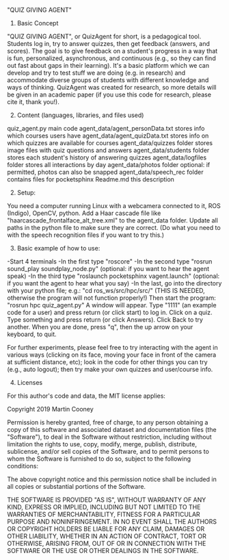 
"QUIZ GIVING AGENT"

1) Basic Concept

"QUIZ GIVING AGENT", or QuizAgent for short, is a pedagogical tool.
Students log in, try to answer quizzes, then get feedback (answers, and scores).
The goal is to give feedback on a student's progress in a way that is fun, personalized, asynchronous, and continuous (e.g., so they can find out fast about gaps in their learning).
It's a basic platform which we can develop and try to test stuff we are doing (e.g. in research) and accommodate diverse groups of students with different knowledge and ways of thinking.
QuizAgent was created for research, so more details will be given in an academic paper (if you use this code for research, please cite it, thank you!).

2) Content (languages, libraries, and files used) 

quiz_agent.py                     main code
agent_data/agent_personData.txt   stores info which courses users have
agent_data/agent_quizData.txt     stores info on which quizzes are available for courses
agent_data/quizzes folder         stores image files with quiz questions and answers
agent_data/students folder        stores each student's history of answering quizzes
agent_data/logfiles folder        stores all interactions by day
agent_data/photos folder          optional: if permitted, photos can also be snapped
agent_data/speech_rec folder      contains files for pocketsphinx
Readme.md                         this description

2) Setup:

You need a computer running Linux with a webcamera connected to it, ROS (Indigo), OpenCV, python.
Add a Haar cascade file like "haarcascade_frontalface_alt_tree.xml" to the agent_data folder.
Update all paths in the python file to make sure they are correct.
(Do what you need to with the speech recognition files if you want to try this.)

3) Basic example of how to use:

-Start 4 terminals
-In the first type "roscore"
-In the second type "rosrun sound_play soundplay_node.py" (optional: if you want to hear the agent speak)
-In the third type "roslaunch pocketsphinx vagent.launch" (optional: if you want the agent to hear what you say)
-In the last, go into the directory with your python file; e.g.: "cd ros_ws/src/hpc/src/" (THIS IS NEEDED, otherwise the program will not function properly!)
Then start the program: "rosrun hpc quiz_agent.py"
A window will appear.
Type "1111" (an example code for a user) and press return (or click start) to log in.
Click on a quiz.
Type something and press return (or click Answers).
Click Back to try another.
When you are done, press "q", then the up arrow on your keyboard, to quit.

For further experiments, please feel free to try interacting with the agent in various ways (clicking on its face, moving your face in front of the camera at sufficient distance, etc); look in the code for other things you can try (e.g., auto logout); then try make your own quizzes and user/course info.

4) Licenses

For this author's code and data, the MIT license applies:

Copyright 2019 Martin Cooney 

Permission is hereby granted, free of charge, to any person obtaining a copy of this software and associated dataset and documentation files (the "Software"), to deal in the Software without restriction, including without limitation the rights to use, copy, modify, merge, publish, distribute, sublicense, and/or sell copies of the Software, and to permit persons to whom the Software is furnished to do so, subject to the following conditions:

The above copyright notice and this permission notice shall be included in all copies or substantial portions of the Software.

THE SOFTWARE IS PROVIDED "AS IS", WITHOUT WARRANTY OF ANY KIND, EXPRESS OR IMPLIED, INCLUDING BUT NOT LIMITED TO THE WARRANTIES OF MERCHANTABILITY, FITNESS FOR A PARTICULAR PURPOSE AND NONINFRINGEMENT. IN NO EVENT SHALL THE AUTHORS OR COPYRIGHT HOLDERS BE LIABLE FOR ANY CLAIM, DAMAGES OR OTHER LIABILITY, WHETHER IN AN ACTION OF CONTRACT, TORT OR OTHERWISE, ARISING FROM, OUT OF OR IN CONNECTION WITH THE SOFTWARE OR THE USE OR OTHER DEALINGS IN THE SOFTWARE.




